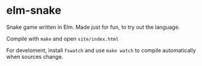 # elm-snake
Snake game written in Elm.
Made just for fun, to try out the language.

Compile with `make` and open `site/index.html`

For develoment, install `fswatch` and use `make watch` to compile automatically when sources change.
